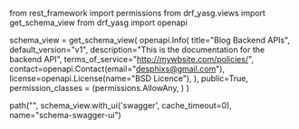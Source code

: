 from rest_framework import permissions
from drf_yasg.views import get_schema_view
from drf_yasg import openapi

schema_view = get_schema_view(
    openapi.Info(
        title="Blog Backend APIs",
        default_version="v1",
        description="This is the documentation for the backend API",
        terms_of_service="http://mywbsite.com/policies/",
        contact=openapi.Contact(email="desphixs@gmail.com"),
        license=openapi.License(name="BSD Licence"),
    ),
    public=True,
    permission_classes = (permissions.AllowAny, )
)

path("", schema_view.with_ui('swagger', cache_timeout=0), name="schema-swagger-ui")
